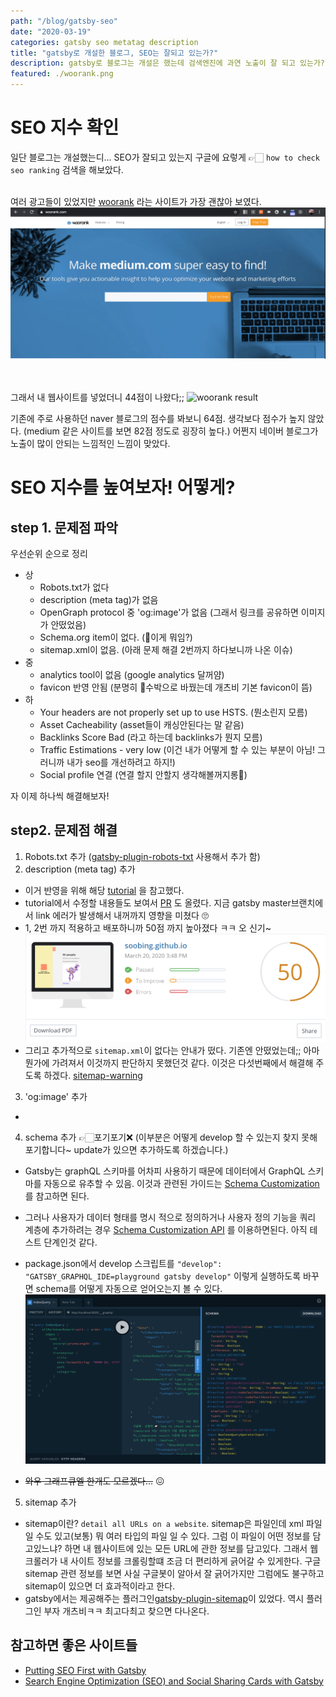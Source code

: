 ```yaml
---
path: "/blog/gatsby-seo"
date: "2020-03-19"
categories: gatsby seo metatag description
title: "gatsby로 개설한 블로그, SEO는 잘되고 있는가?"
description: gatsby로 블로그는 개설은 했는데 검색엔진에 과연 노출이 잘 되고 있는가? SEO 지수를 확인해보고 더 노출이 잘 될 수 있도록 개선해보자!
featured: ./woorank.png
---
```

# SEO 지수 확인
일단 블로그는 개설했는디... SEO가 잘되고 있는지 구글에  요렇게 👉🏻 `how to check seo ranking` 검색을 해보았다. <br/><br/>

여러 광고들이 있었지만 
[woorank](https://www.woorank.com/) 라는 사이트가 가장 괜찮아 보였다.
![woorank](./woorank.png)

<br/><br/>
그래서 내 웹사이트를 넣었더니 44점이 나왔다;;
![woorank result](./woorank-result.gif)

기존에 주로 사용하던 naver 블로그의 점수를 봐보니 64점. 생각보다 점수가 높지 않았다. (medium 같은 사이트를 보면 82점 정도로 굉장히 높다.) 어쩐지 네이버 블로그가 노출이 많이 안되는 느낌적인 느낌이 맞았다.


# SEO 지수를 높여보자! 어떻게? 
## step 1. 문제점 파악
우선순위 순으로 정리
* 상
  + Robots.txt가 없다
  + description (meta tag)가 없음
  + OpenGraph protocol 중 'og:image'가 없음 (그래서 링크를 공유하면 이미지가 안떴었음)
  + Schema.org item이 없다. (🤔이게 뭐임?)
  + sitemap.xml이 없음. (아래 문제 해결 2번까지 하다보니까 나온 이슈)
* 중
  + analytics tool이 없음 (google analytics 달꺼얌)
  + favicon 반영 안됨 (분명히 🍉수박으로 바꿨는데 개츠비 기본 favicon이 뜸)
* 하
  + Your headers are not properly set up to use HSTS. (뭔소린지 모름)
  + Asset Cacheability (asset들이 캐싱안된다는 말 같음)
  + Backlinks Score Bad (라고 하는데 backlinks가 뭔지 모름)
  + Traffic Estimations - very low (이건 내가 어떻게 할 수 있는 부분이 아님! 그러니까 내가 seo를 개선하려고 하지!)
  + Social profile 연결 (연결 할지 안할지 생각해볼꺼지롱👅)

자 이제 하나씩 해결해보자!

## step2. 문제점 해결
1. Robots.txt 추가 ([gatsby-plugin-robots-txt](https://www.gatsbyjs.org/packages/gatsby-plugin-robots-txt/) 사용해서 추가 함)
2. description (meta tag) 추가
  + 이거 반영을 위해 해당 [tutorial](https://www.gatsbyjs.org/tutorial/seo-and-social-sharing-cards-tutorial/) 을 참고했다.
  + tutorial에서 수정할 내용들도 보여서 [PR](https://github.com/gatsbyjs/gatsby/pull/22426) 도 올렸다. 지금 gatsby master브랜치에서 link 에러가 발생해서 내꺼까지 영향을 미쳤다 🙄
  + 1, 2번 까지 적용하고 배포하니까 50점 까지 높아졌다 ㅋㅋ 오 신기~
  ![50점](./woorank-50.png)
  + 그리고 추가적으로 `sitemap.xml`이 없다는 안내가 떴다. 기존엔 안떴었는데;; 아마 뭔가에 가려져서 이것까지 판단하지 못했던것 같다. 이것은 다섯번째에서 해결해 주도록 하겠다.
  [sitemap-warning](./woorank-sitemap.png)
3. 'og:image' 추가
  +
4. schema 추가 👉🏻포기포기❌ (이부분은 어떻게 develop 할 수 있는지 찾지 못해 포기합니다~ update가 있으면 추가하도록 하겠습니다.)
  + Gatsby는 graphQL 스키마를 어차피 사용하기 때문에 데이터에서 GraphQL 스키마를 자동으로 유추할 수 있음. 이것과 관련된 가이드는 [Schema Customization](https://www.gatsbyjs.org/docs/schema-customization)를 참고하면 된다.
  + 그러나 사용자가 데이터 형태를 명시 적으로 정의하거나 사용자 정의 기능을 쿼리 계층에 추가하려는 경우 [Schema Customization API](https://www.gatsbyjs.org/blog/2019-03-04-new-schema-customization/) 를 이용하면된다. 아직 테스트 단계인것 같다.
  
  + package.json에서 develop 스크립트를 `"develop": "GATSBY_GRAPHQL_IDE=playground gatsby develop"` 이렇게 실행하도록 바꾸면 schema를 어떻게 자동으로 얻어오는지 볼 수 있다.
  ![gatsby playground schema](./graphql-playground.png)
  + ~~와우 그래프큐엘 한개도 모르겠다...~~ 😖
5. sitemap 추가
  + sitemap이란? `detail all URLs on a website`. sitemap은 파일인데 xml 파일 일 수도 있고(보통) 뭐 여러 타입의 파일 일 수 있다. 그럼 이 파일이 어떤 정보를 담고있느냐? 하면 내 웹사이트에 있는 모든 URL에 관한 정보를 담고있다. 그래서 웹 크롤러가 내 사이트 정보를 크롤링할떄 조금 더 편리하게 긁어갈 수 있게한다. 구글 sitemap 관련 정보를 보면 사실 구글봇이 알아서 잘 긁어가지만 그럼에도 불구하고 sitemap이 있으면 더 효과적이라고 한다.
  + gatsby에서는 제공해주는 플러그인[gatsby-plugin-sitemap](https://www.gatsbyjs.org/packages/gatsby-plugin-sitemap/)이 있었다. 역시 플러그인 부자 개츠비ㅋㅋ 최고다최고 찾으면 다나온다.
## 참고하면 좋은 사이트들
* [Putting SEO First with Gatsby
](https://www.wesleylhandy.net/blog/seo-accessibility-first-gatsby.html)
* [Search Engine Optimization (SEO) and Social Sharing Cards with Gatsby
](https://www.gatsbyjs.org/tutorial/seo-and-social-sharing-cards-tutorial/)